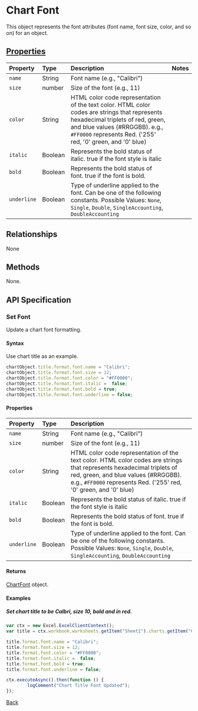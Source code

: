 # Chart Font

This object represents the font attributes (font name, font size, color, and so on) for an object. 

## [Properties](#set-font)

| Property         | Type    |Description|Notes |
|:-----------------|:--------|:----------|:-----|
|`name`|String|Font name (e.g., "Calibri")||
|`size`|number|Size of the font (e.g., 11)||
|`color`|String|HTML color code representation of the text color. HTML color codes are strings that represents hexadecimal triplets of red, green, and blue values (#RRGGBB). e.g., `#FF0000` represents Red. ('255' red, '0' green, and '0' blue) ||
|`italic`|Boolean|Represents the bold status of italic. true if the font style is italic||
|`bold`|Boolean|Represents the bold status of font. true if the font is bold. ||
|`underline`|Boolean|Type of underline applied to the font. Can be one of the following constants. Possible Values: `None`, `Single`, `Double`, `SingleAccounting`, `DoubleAccounting`||

## Relationships
None

## Methods
None.

## API Specification 

### Set Font

Update a chart font formatting.

#### Syntax
Use chart title as an example.
```js
chartObject.title.format.font.name = "Calibri";
chartObject.title.format.font.size = 12;
chartObject.title.format.font.color = "#FF0000";
chartObject.title.format.font.italic =  false;
chartObject.title.format.font.bold = true;
chartObject.title.format.font.underline = false;

```

#### Properties
| Property         | Type    |Description|
|:-----------------|:--------|:----------|
|`name`|String|Font name (e.g., "Calibri")|
|`size`|number|Size of the font (e.g., 11)|Range.Font.Size|
|`color`|String|HTML color code representation of the text color. HTML color codes are strings that represents hexadecimal triplets of red, green, and blue values (#RRGGBB). e.g., `#FF0000` represents Red. ('255' red, '0' green, and '0' blue) |
|`italic`|Boolean|Represents the bold status of italic. true if the font style is italic|
|`bold`|Boolean|Represents the bold status of font. true if the font is bold. |
|`underline`|Boolean|Type of underline applied to the font. Can be one of the following constants. Possible Values: `None`, `Single`, `Double`, `SingleAccounting`, `DoubleAccounting`|

#### Returns

[ChartFont](chartFont.md) object. 

#### Examples

##### Set chart title to be Calbri, size 10, bold and in red. 
```js
var ctx = new Excel.ExcelClientContext();
var title = ctx.workbook.worksheets.getItem("Sheet1").charts.getItem("Chart1").title;

title.format.font.name = "Calibri";
title.format.font.size = 12;
title.format.font.color = "#FF0000";
title.format.font.italic =  false;
title.format.font.bold = true;
title.format.font.underline = false;

ctx.executeAsync().then(function () {
		logComment("Chart Title Font Updated");
});
```
[Back](#properties)
